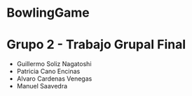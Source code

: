 # BowlingGame
# Grupo 2 - Trabajo Grupal Final
  - Guillermo Soliz Nagatoshi 
  - Patricia Cano Encinas 
  - Alvaro Cardenas Venegas 
  - Manuel Saavedra

